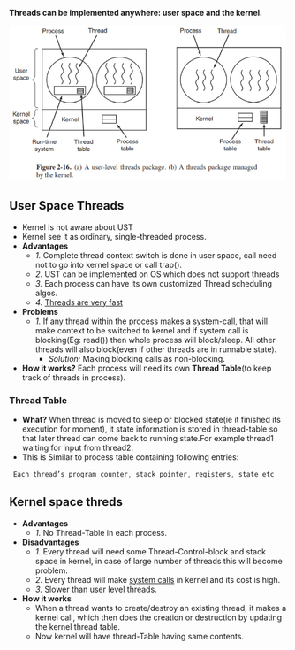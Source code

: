 **Threads can be implemented anywhere: user space and the kernel.**

<img src=./userspace_kernelspace_threads.PNG width=500 />

## User Space Threads
- Kernel is not aware about UST
- Kernel see it as ordinary, single-threaded process.
- **Advantages**
  - *1.* Complete thread context switch is done in user space, call need not to go into kernel space or call trap().
  - *2.* UST can be implemented on OS which does not support threads
  - *3.* Each process can have its own customized Thread scheduling algos.
  - *4.* [Threads are very fast](/cpu_memory_thread_process.README.md)
- **Problems**
  - *1.* If any thread within the process makes a system-call, that will make context to be switched to kernel and if system call is blocking(Eg: read()) then whole process will block/sleep. All other threads will also block(even if other threads are in runnable state).
    - *Solution:* Making blocking calls as non-blocking.
- **How it works?** Each process will need its own **Thread Table**(to keep track of threads in process). 
### Thread Table
  - **What?** When thread is moved to sleep or blocked state(ie it finished its execution for moment), it state information is stored in thread-table so that later thread can come back to running state.For example thread1 waiting for input from thread2.
  - This is Similar to process table containing following entries:
```c
 Each thread’s program counter, stack pointer, registers, state etc
```

## Kernel space threds
- **Advantages**
  - *1.* No Thread-Table in each process.
- **Disadvantages**
  - *1.* Every thread will need some Thread-Control-block and stack space in kernel, in case of large number of threads this will become problem.
  - *2.* Every thread will make [system calls](https://sites.google.com/site/amitinterviewpreparation/c-1/device-driver) in kernel and its cost is high.
  - *3.* Slower than user level threads.
- **How it works**
  - When a thread wants to create/destroy an existing thread, it makes a kernel call, which then does the creation or destruction by updating the kernel thread table.
  - Now kernel will have thread-Table having same contents.
